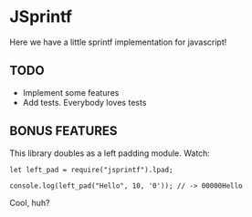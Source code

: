 # JSprintf

Here we have a little sprintf implementation for javascript!

## TODO

* Implement some features
* Add tests. Everybody loves tests

## BONUS FEATURES
This library doubles as a left padding module. Watch:

```
let left_pad = require("jsprintf").lpad;

console.log(left_pad("Hello", 10, '0')); // -> 00000Hello
```

Cool, huh?
